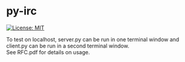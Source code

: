 # py-irc
[![License: MIT](https://img.shields.io/badge/License-MIT-yellow.svg)](https://opensource.org/licenses/MIT)

To test on localhost, server.py can be run in one terminal window and client.py can be run in a second terminal window.  
See RFC.pdf for details on usage.  
